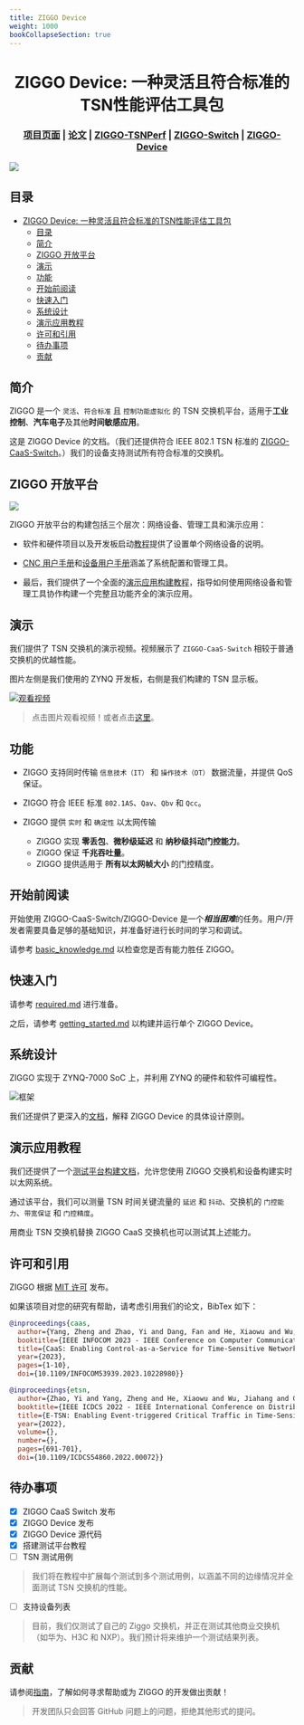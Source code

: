 ```yaml
---
title: ZIGGO Device
weight: 1000
bookCollapseSection: true
---
```

<div align="center">

# ZIGGO Device: 一种灵活且符合标准的TSN性能评估工具包

</div>

<h3 align="center">
    <a href="https://mobisense.github.io/ziggo_homepage/">项目页面</a> |
    <a href="https://ieeexplore.ieee.org/document/10228980">论文</a> |
    <a href="https://github.com/MobiSense/Ziggo-TSNPerf">ZIGGO-TSNPerf</a> |
    <a href="https://github.com/Mobisense/Ziggo-CaaS-Switch">ZIGGO-Switch</a> |
    <a href="https://github.com/MobiSense/Ziggo-Device">ZIGGO-Device</a>
</h3>

![](figs/banner.jpg)

## 目录

- [ZIGGO Device: 一种灵活且符合标准的TSN性能评估工具包](#ziggo-device-一种灵活且符合标准的tsn性能评估工具包)
  - [目录](#目录)
  - [简介](#简介)
  - [ZIGGO 开放平台](#ziggo-开放平台)
  - [演示](#演示)
  - [功能](#功能)
  - [开始前阅读](#开始前阅读)
  - [快速入门](#快速入门)
  - [系统设计](#系统设计)
  - [演示应用教程](#演示应用教程)
  - [许可和引用](#许可和引用)
  - [待办事项](#待办事项)
  - [贡献](#贡献)

## 简介

ZIGGO 是一个 `灵活`、`符合标准` 且 `控制功能虚拟化` 的 TSN 交换机平台，适用于**工业控制**、**汽车电子**及其他**时间敏感应用**。

这是 ZIGGO Device 的文档。（我们还提供符合 IEEE 802.1 TSN 标准的 [ZIGGO-CaaS-Switch](https://github.com/Mobisense/Ziggo-CaaS-Switch)。）我们的设备支持测试所有符合标准的交换机。

## ZIGGO 开放平台

![](./demo-app.png)

ZIGGO 开放平台的构建包括三个层次：网络设备、管理工具和演示应用：

- 软件和硬件项目以及开发板启动[教程](/ziggo_book/zh/docs/device/getting-started/)提供了设置单个网络设备的说明。

- [CNC 用户手册](/ziggo_book/zh/docs/device/cnc_manual/)和[设备用户手册](/ziggo_book/zh/docs/device/ziggo_device_manual/)涵盖了系统配置和管理工具。

- 最后，我们提供了一个全面的[演示应用构建教程](/ziggo_book/zh/docs/device/testbed/)，指导如何使用网络设备和管理工具协作构建一个完整且功能齐全的演示应用。

## 演示

我们提供了 TSN 交换机的演示视频。视频展示了 `ZIGGO-CaaS-Switch` 相较于普通交换机的优越性能。

图片左侧是我们使用的 ZYNQ 开发板，右侧是我们构建的 TSN 显示板。

[![观看视频](figs/testbed.jpg)](https://cloud.tsinghua.edu.cn/f/b307da6840d84e5f9ff1/)

> 点击图片观看视频！或者点击[这里](https://cloud.tsinghua.edu.cn/f/b307da6840d84e5f9ff1/)。

## 功能

* ZIGGO 支持同时传输 `信息技术（IT）` 和 `操作技术（OT）` 数据流量，并提供 QoS 保证。

* ZIGGO 符合 IEEE 标准 `802.1AS`、`Qav`、`Qbv` 和 `Qcc`。

* ZIGGO 提供 `实时` 和 `确定性` 以太网传输
  
  * ZIGGO 实现 **零丢包**、**微秒级延迟** 和 **纳秒级抖动门控能力**。
  * ZIGGO 保证 **千兆吞吐量**。
  * ZIGGO 提供适用于 **所有以太网帧大小** 的门控精度。

## 开始前阅读

开始使用 ZIGGO-CaaS-Switch/ZIGGO-Device 是一个***相当困难***的任务。用户/开发者需要具备足够的基础知识，并准备好进行长时间的学习和调试。

请参考 [basic_knowledge.md](/ziggo_book/zh/docs/device/basic_knowledge/) 以检查您是否有能力胜任 ZIGGO。

## 快速入门

请参考 [required.md](/ziggo_book/zh/docs/device/require/) 进行准备。

之后，请参考 [getting_started.md](/ziggo_book/zh/docs/device/getting-started/) 以构建并运行单个 ZIGGO Device。

## 系统设计

ZIGGO 实现于 ZYNQ-7000 SoC 上，并利用 ZYNQ 的硬件和软件可编程性。

![框架](figs/framework.jpg)

我们还提供了更深入的[文档](/ziggo_book/zh/docs/device/system-design/)，解释 ZIGGO Device 的具体设计原则。

## 演示应用教程

我们还提供了一个[测试平台构建文档](/ziggo_book/zh/docs/device/testbed/)，允许您使用 ZIGGO 交换机和设备构建实时以太网系统。

通过该平台，我们可以测量 TSN 时间关键流量的 `延迟` 和 `抖动`、交换机的 `门控能力`、`带宽保证` 和 `门控精度`。

用商业 TSN 交换机替换 ZIGGO CaaS 交换机也可以测试其上述能力。

## 许可和引用

ZIGGO 根据 [MIT 许可](https://github.com/MobiSense/Ziggo-Device/blob/main/LICENSE.txt) 发布。

如果该项目对您的研究有帮助，请考虑引用我们的论文，BibTex 如下：

```bibtex
@inproceedings{caas,
  author={Yang, Zheng and Zhao, Yi and Dang, Fan and He, Xiaowu and Wu, Jiahang and Cao, Hao and Wang, Zeyu and Liu, Yunhao},
  booktitle={IEEE INFOCOM 2023 - IEEE Conference on Computer Communications}, 
  title={CaaS: Enabling Control-as-a-Service for Time-Sensitive Networking}, 
  year={2023},
  pages={1-10},
  doi={10.1109/INFOCOM53939.2023.10228980}}
```

```bibtex
@inproceedings{etsn,
  author={Zhao, Yi and Yang, Zheng and He, Xiaowu and Wu, Jiahang and Cao, Hao and Dong, Liang and Dang, Fan and Liu, Yunhao},
  booktitle={IEEE ICDCS 2022 - IEEE International Conference on Distributed Computing Systems}, 
  title={E-TSN: Enabling Event-triggered Critical Traffic in Time-Sensitive Networking for Industrial Applications}, 
  year={2022},
  volume={},
  number={},
  pages={691-701},
  doi={10.1109/ICDCS54860.2022.00072}}
```

## 待办事项

- [x] ZIGGO CaaS Switch 发布
- [x] ZIGGO Device 发布
- [x] ZIGGO Device 源代码
- [x] 搭建测试平台教程
- [ ] TSN 测试用例

> 我们将在教程中扩展每个测试到多个测试用例，以涵盖不同的边缘情况并全面测试 TSN 交换机的性能。

- [ ] 支持设备列表

> 目前，我们仅测试了自己的 Ziggo 交换机，并正在测试其他商业交换机（如华为、H3C 和 NXP）。我们预计将来维护一个测试结果列表。

## 贡献

请参阅[指南](/ziggo_book/zh/docs/device/contributing/)，了解如何寻求帮助或为 ZIGGO 的开发做出贡献！

> 开发团队只会回答 GitHub 问题上的问题，拒绝其他形式的提问。